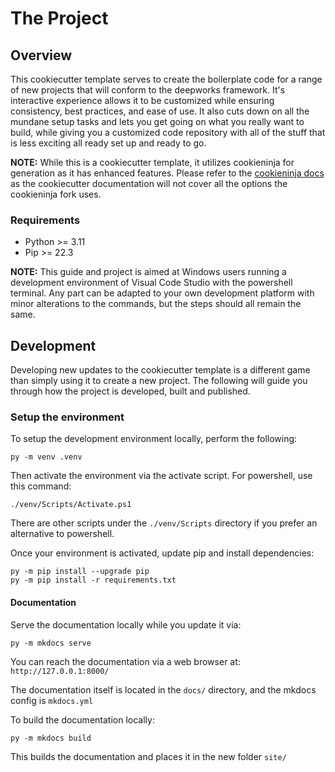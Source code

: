 # The Project

## Overview
This cookiecutter template serves to create the boilerplate code for a range of new projects that will conform to the deepworks framework. It's interactive experience allows it to be customized while ensuring consistency, best practices, and ease of use. It also cuts down on all the mundane setup tasks and lets you get going on what you really want to build, while giving you a customized code repository with all of the stuff that is less exciting all ready set up and ready to go.

**NOTE:** While this is a cookiecutter template, it utilizes cookieninja for generation as it has enhanced features. Please refer to the [cookieninja docs](https://cookieninja.readthedocs.io/) as the cookiecutter documentation will not cover all the options the cookieninja fork uses.

### Requirements
- Python >= 3.11
- Pip >= 22.3

**NOTE:** This guide and project is aimed at Windows users running a development environment of Visual Code Studio with the powershell terminal. Any part can be adapted to your own development platform with minor alterations to the commands, but the steps should all remain the same.

## Development
Developing new updates to the cookiecutter template is a different game than simply using it to create a new project. The following will guide you through how the project is developed, built and published.

### Setup the environment
To setup the development environment locally, perform the following:
```
py -m venv .venv
```

Then activate the environment via the activate script. For powershell, use this command:
```
./venv/Scripts/Activate.ps1
```

There are other scripts under the `./venv/Scripts` directory if you prefer an alternative to powershell.

Once your environment is activated, update pip and install dependencies:
```
py -m pip install --upgrade pip
py -m pip install -r requirements.txt
```

#### Documentation
Serve the documentation locally while you update it via:
```
py -m mkdocs serve
```

You can reach the documentation via a web browser at: `http://127.0.0.1:8000/`

The documentation itself is located in the `docs/` directory, and the mkdocs config is `mkdocs.yml`

To build the documentation locally:
```
py -m mkdocs build
```

This builds the documentation and places it in the new folder `site/`